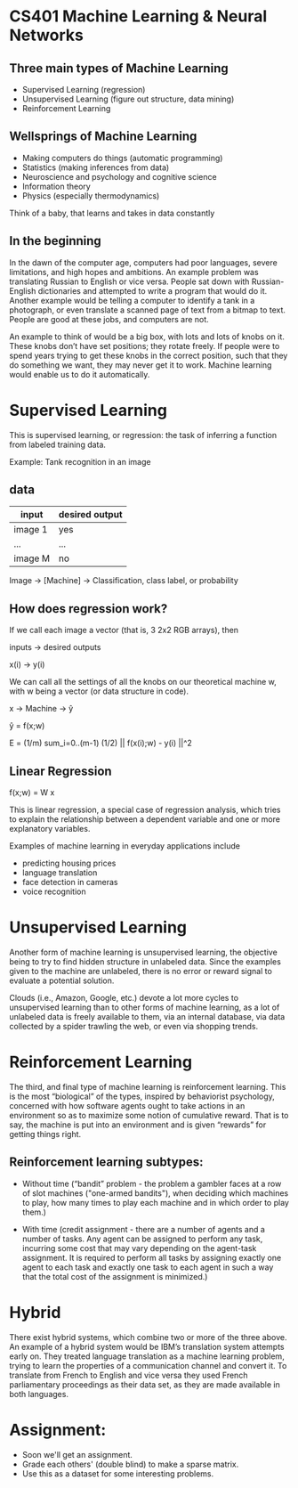 CS401 Machine Learning & Neural Networks
=======================
 
Three main types of Machine Learning
-------------------------------

* Supervised Learning (regression)
* Unsupervised Learning (figure out structure, data mining)
* Reinforcement Learning

Wellsprings of Machine Learning
-------------------------------

* Making computers do things (automatic programming)
* Statistics (making inferences from data)
* Neuroscience and psychology and cognitive science
* Information theory
* Physics (especially thermodynamics)

Think of a baby, that learns and takes in data constantly

In the beginning
----------------

In the dawn of the computer age, computers had poor languages, severe limitations, and high hopes and ambitions. An example problem was translating Russian to English or vice versa. People sat down with Russian-English dictionaries and attempted to write  a program that would do it. Another example would be telling a computer to identify a tank in a photograph, or even translate a scanned page of text from a bitmap to text. People are good at these jobs, and computers are not. 

An example to think of would be a big box, with lots and lots of knobs on it. These knobs don’t have set positions; they rotate freely. If people were to spend years trying to get these knobs in the correct position, such that they do something we want, they may never get it to work. Machine learning would enable us to do it automatically. 

Supervised Learning
===================

This is supervised learning, or regression: the task of inferring a function from labeled training data.

Example: Tank recognition in an image

data
----

input   | desired output
-----   | --------------
image 1 | yes
...     | ...
image M | no

Image → [Machine] → Classification, class label, or probability

How does regression work? 
-------------------------

If we call each image a vector (that is, 3 2x2 RGB arrays), then

inputs → desired outputs

x(i) → y(i)

We can call all the settings of all the knobs on our theoretical machine w, with w being a vector (or data structure in code).

x → Machine → ŷ

ŷ = f(x;w)

E = (1/m) sum_i=0..(m-1) (1/2) || f(x(i);w) - y(i) ||^2

Linear Regression
-----------------

f(x;w) = W x

This is linear regression, a special case of regression analysis, which tries to explain the relationship between a dependent variable and one or more explanatory variables.

Examples of machine learning in everyday applications include

* predicting housing prices
* language translation
* face detection in cameras
* voice recognition

Unsupervised Learning
=====================

Another form of machine learning is unsupervised learning, the objective being to try to find hidden structure in unlabeled data. Since the examples given to the machine are unlabeled, there is no error or reward signal to evaluate a potential solution. 

Clouds (i.e., Amazon, Google, etc.) devote a lot more cycles to unsupervised learning than to other forms of machine learning, as a lot of unlabeled data is freely available to them, via an internal database, via data collected by a spider trawling the web, or even via shopping trends. 

Reinforcement Learning
======================

The third, and final type of machine learning is reinforcement learning. This is the most “biological” of the types, inspired by behaviorist psychology, concerned with how software agents ought to take actions in an environment so as to maximize some notion of cumulative reward. That is to say, the machine is put into an environment and is given “rewards” for getting things right. 

Reinforcement learning subtypes:
--------------------------------

* Without time (“bandit” problem -  the problem a gambler faces at a row of slot machines ("one-armed bandits"), when deciding which machines to play, how many times to play each machine and in which order to play them.)

* With time (credit assignment - there are a number of agents and a number of tasks. Any agent can be assigned to perform any task, incurring some cost that may vary depending on the agent-task assignment. It is required to perform all tasks by assigning exactly one agent to each task and exactly one task to each agent in such a way that the total cost of the assignment is minimized.)

Hybrid
======

There exist hybrid systems, which combine two or more of the three above. An example of a hybrid system would be IBM’s translation system attempts early on. They treated language translation as a machine learning problem, trying to learn the properties of a communication channel and convert it. To translate from French to English and vice versa they used French parliamentary proceedings as their data set, as they are made available in both languages. 

Assignment:
===========

* Soon we'll get an assignment.
* Grade each others' (double blind) to make a sparse matrix.
* Use this as a dataset for some interesting problems.

<!-- These notes are a lot more concise than the ones I took, I honestly don't have anything relevant to add. -->
